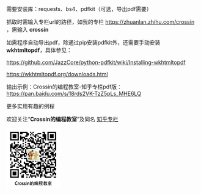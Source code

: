 需要安装库：requests、bs4、pdfkit（可选，导出pdf需要）



抓取时需输入专栏url的路径，如我的专栏 https://zhuanlan.zhihu.com/crossin ，需输入 **crossin**

如需程序自动导出pdf，除通过pip安装pdfkit外，还需要手动安装 **wkhtmltopdf**，具体参见：

https://github.com/JazzCore/python-pdfkit/wiki/Installing-wkhtmltopdf

https://wkhtmltopdf.org/downloads.html

输出示例：Crossin的编程教室-知乎专栏pdf版：https://pan.baidu.com/s/18rds2VK-TzZ5pLs_MHE6LQ



更多实用有趣的例程

欢迎关注“**Crossin的编程教室**”及同名 [知乎专栏](https://zhuanlan.zhihu.com/crossin)

![crossincode](../crossin-logo.png)
